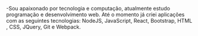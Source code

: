 -Sou apaixonado por tecnologia e computação, atualmente estudo programação e desenvolvimento web.
Até o momento já criei aplicações com as seguintes tecnologias: NodeJS, JavaScript, React, Bootstrap, HTML , CSS, JQuery, Git e Webpack.
<!---
MarcossHT/MarcossHT is a ✨ special ✨ repository because its `README.md` (this file) appears on your GitHub profile.
You can click the Preview link to take a look at your changes.
--->
